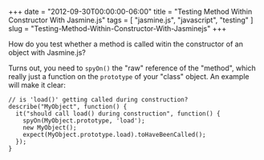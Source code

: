 +++
date = "2012-09-30T00:00:00-06:00"
title = "Testing Method Within Constructor With Jasmine.js"
tags = [ "jasmine.js", "javascript", "testing" ]
slug = "Testing-Method-Within-Constructor-With-Jasminejs"
+++

How do you test whether a method is called witin the constructor of an object
with Jasmine.js?

Turns out, you need to `spyOn()` the "raw" reference of the "method", which
really just a function on the `prototype` of your "class" object. An example
will make it clear:

    // is 'load()' getting called during construction?
    describe("MyObject", function() {
      it("should call load() during construction", function() {
        spyOn(MyObject.prototype, 'load');
        new MyObject();
        expect(MyObject.prototype.load).toHaveBeenCalled();
      });
    }
